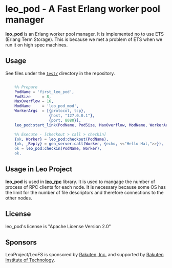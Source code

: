 # leo_pod -  A Fast Erlang worker pool manager

**leo_pod** is an Erlang worker pool manager.
It is implemented no to use ETS (Erlang Term Storage).
This is because we met a problem of ETS when we run it on high spec machines.

## Usage

See files under the [`test/`](https://github.com/leo-project/leo_pod/tree/develop/test) directory in the repository.

```Erlang

    %% Prepare
    PodName = 'first_leo_pod',
    PodSize     = 8,
    MaxOverflow = 16,
    ModName     = 'leo_pod_mod',
    WorkerArgs  = [{protocol, tcp},
                   {host, "127.0.0.1"},
                   {port, 8080}],
    leo_pod:start_link(PodName, PodSize, MaxOverflow, ModName, WorkerArgs),

    %% Execute - [checkout > call > checkin]
    {ok, Worker} = leo_pod:checkout(PodName),
    {ok, _Reply} = gen_server:call(Worker, {echo, <<"Hello Hal,">>}),
    ok = leo_pod:checkin(PodName, Worker),
    ok.

```

## Usage in Leo Project

**leo_pod** is used in [**leo_rpc**](https://github.com/leo-project/leo_rpc) library.
It is used to mangage the number of process of RPC clients for each node.
It is necessary because some OS has the limit for the number of file descriptors
and therefore connections to the other nodes.

## License

leo_pod's license is "Apache License Version 2.0"

## Sponsors

LeoProject/LeoFS is sponsored by [Rakuten, Inc.](http://global.rakuten.com/corp/) and supported by [Rakuten Institute of Technology](http://rit.rakuten.co.jp/).

